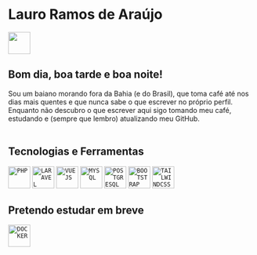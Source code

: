 # Lauro Ramos de Araújo

<div display="inline-block">
 
<a href="https://www.linkedin.com/in/rasdeas/">
 <img src="https://cdn.jsdelivr.net/gh/devicons/devicon/icons/linkedin/linkedin-original.svg" height="45px"/>
</a>
 
</div>

## Bom dia, boa tarde e boa noite!
Sou um baiano morando fora da Bahia (e do Brasil), que toma café até nos dias mais quentes e que nunca sabe o que escrever no próprio perfil. <br>
Enquanto não descubro o que escrever aqui sigo tomando meu café, estudando e (sempre que lembro) atualizando meu GitHub. <br>
<br>


## Tecnologias e Ferramentas
<code><img src="https://cdn.jsdelivr.net/gh/devicons/devicon@latest/icons/php/php-original.svg" title="PHP" height="45px"/></code>
<code><img src="https://cdn.jsdelivr.net/gh/devicons/devicon@latest/icons/laravel/laravel-original.svg" title="LARAVEL" height="45px"/></code>
<code><img src="https://cdn.jsdelivr.net/gh/devicons/devicon@latest/icons/vuejs/vuejs-original.svg" title="VUEJS" height="45px"/></code>
<code><img src="https://cdn.jsdelivr.net/gh/devicons/devicon@latest/icons/mysql/mysql-original.svg" title="MYSQL" height="45px"/></code>
<code><img src="https://cdn.jsdelivr.net/gh/devicons/devicon@latest/icons/postgresql/postgresql-plain.svg" title="POSTGRESQL" height="45px"/></code>
<code><img src="https://cdn.jsdelivr.net/gh/devicons/devicon@latest/icons/bootstrap/bootstrap-original.svg" title="BOOTSTRAP" height="45px"/></code>
<code><img src="https://cdn.jsdelivr.net/gh/devicons/devicon@latest/icons/tailwindcss/tailwindcss-original.svg" title="TAILWINDCSS" height="45px"/></code>

## Pretendo estudar em breve
<code><img src="https://cdn.jsdelivr.net/gh/devicons/devicon@latest/icons/docker/docker-original.svg" title="DOCKER" height="45px"/></code>

<br>
